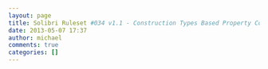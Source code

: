 ```yaml
---
layout: page
title: Solibri Ruleset #034 v1.1 - Construction Types Based Property Constraint
date: 2013-05-07 17:37
author: michael
comments: true
categories: []
---
```



